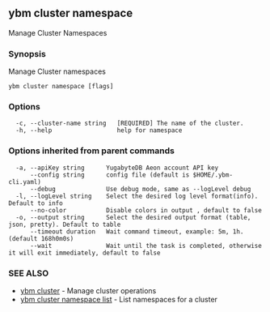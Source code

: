 ## ybm cluster namespace

Manage Cluster Namespaces

### Synopsis

Manage Cluster namespaces

```
ybm cluster namespace [flags]
```

### Options

```
  -c, --cluster-name string   [REQUIRED] The name of the cluster.
  -h, --help                  help for namespace
```

### Options inherited from parent commands

```
  -a, --apiKey string      YugabyteDB Aeon account API key
      --config string      config file (default is $HOME/.ybm-cli.yaml)
      --debug              Use debug mode, same as --logLevel debug
  -l, --logLevel string    Select the desired log level format(info). Default to info
      --no-color           Disable colors in output , default to false
  -o, --output string      Select the desired output format (table, json, pretty). Default to table
      --timeout duration   Wait command timeout, example: 5m, 1h. (default 168h0m0s)
      --wait               Wait until the task is completed, otherwise it will exit immediately, default to false
```

### SEE ALSO

* [ybm cluster](ybm_cluster.md)	 - Manage cluster operations
* [ybm cluster namespace list](ybm_cluster_namespace_list.md)	 - List namespaces for a cluster

